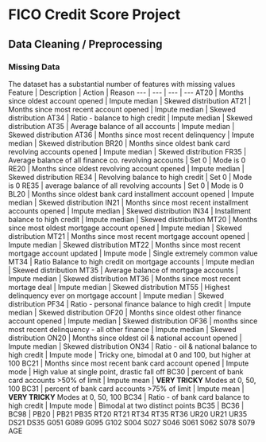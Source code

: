 # FICO Credit Score Project
## Data Cleaning / Preprocessing
### Missing Data
The dataset has a substantial number of features with missing values
Feature | Description | Action | Reason
--- | --- | --- | ---
AT20 | Months since oldest account opened | Impute median | Skewed distribution
AT21 | Months since most recent account opened | Impute median | Skewed distribution
AT34 | Ratio - balance to high credit | Impute median | Skewed distribution
AT35 | Average balance of all accounts | Impute median | Skewed distribution
AT36 | Months since most recent delinquency | Impute median | Skewed distribution
BR20 | Months since oldest bank card revolving accounts opened | Impute median | Skewed distribution
FR35 | Average balance of all finance co. revolving accounts | Set 0 | Mode is 0
RE20 | Months since oldest revolving account opened | Impute median | Skewed distribution
RE34 | Revolving balance to high credit | Set 0 | Mode is 0
RE35 | average balance of all revolving accounts | Set 0 | Mode is 0
BL20 | Months since oldest bank card installment account opened | Impute median | Skewed distribution
IN21 | Months since most recent installment accounts opened | Impute median | Skewed distribution
IN34 | Installment balance to high credit | Impute median | Skewed distribution
MT20 | Months since most oldest mortgage account opened | Impute median | Skewed distribution
MT21 | Months since most recent mortgage account opened | Impute median | Skewed distribution
MT22 | Months since most recent mortgage account updated | Impute mode | Single extremely common value
MT34 | Ratio Balance to high credit on mortgage accounts | Impute median | Skewed distribution
MT35 | Average balance of mortgage accounts | Impute median | Skewed distribution
MT36 | Months since most recent mortage deal | Impute median | Skewed distribution
MT55 | Highest delinquency ever on mortgage account | Impute median | Skewed distribution
PF34 | Ratio - personal finance balance to high credit | Impute median | Skewed distribution
OF20 | Months since oldest other finance account opened | Impute median | Skewed distribution
OF36 | months since most recent delinquency - all other finance | Impute median | Skewed distribution
ON20 | Months since oldest oil & national account opened | Impute median | Skewed distribution
ON34 | Ratio - oil & national balance to high credit | Impute mode | Tricky one, bimodal at 0 and 100, but higher at 100
BC21 | Months since most recent bank card account opened | Impute mode | High value at single point, drastic fall off
BC30 | percent of bank card accounts >50% of limit | Impute mean | **VERY TRICKY** Modes at 0, 50, 100
BC31 | percent of bank card accounts >75% of limit | Impute mean | **VERY TRICKY** Modes at 0, 50, 100
BC34 | Ratio - of bank card balance to high credit | Impute mode | Bimodal at two distinct points
BC35 | 
BC36 | 
BC98 | 
PB20 | 
PB21
PB35
RT20
RT21
RT34
RT35
RT36
UR20
UR21
UR35
DS21
DS35
G051
G089
G095
G102
S004
S027
S046
S061
S062
S078
S079
AGE


